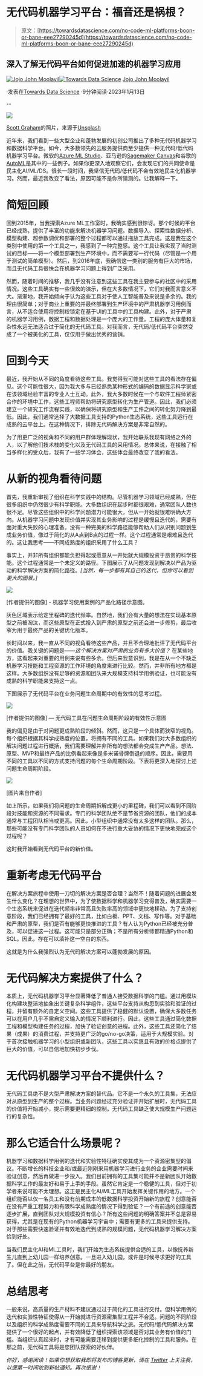 # 无代码机器学习平台：福音还是祸根？

> 原文：[https://towardsdatascience.com/no-code-ml-platforms-boon-or-bane-eee27290245d](https://towardsdatascience.com/no-code-ml-platforms-boon-or-bane-eee27290245d)

## 深入了解无代码平台如何促进加速的机器学习应用

[](https://blog.jojomoolayil.com/?source=post_page-----eee27290245d--------------------------------)[![Jojo John Moolayil](../Images/d4bd0bc9d74f993b0e4a48321fb99553.png)](https://blog.jojomoolayil.com/?source=post_page-----eee27290245d--------------------------------)[](https://towardsdatascience.com/?source=post_page-----eee27290245d--------------------------------)[![Towards Data Science](../Images/a6ff2676ffcc0c7aad8aaf1d79379785.png)](https://towardsdatascience.com/?source=post_page-----eee27290245d--------------------------------) [Jojo John Moolayil](https://blog.jojomoolayil.com/?source=post_page-----eee27290245d--------------------------------)

·发表在[Towards Data Science](https://towardsdatascience.com/?source=post_page-----eee27290245d--------------------------------) ·9分钟阅读·2023年1月13日

--

![](../Images/3f5b8b0b8314103cd745481ac0ae3a49.png)

[Scott Graham](https://unsplash.com/@homajob?utm_source=medium&utm_medium=referral)的照片，来源于[Unsplash](https://unsplash.com/?utm_source=medium&utm_medium=referral)

近年来，我们看到一些大型企业和蓬勃发展的初创公司推出了多种无代码机器学习和数据科学平台。如今，大多数领先的云服务提供商至少提供一种无代码/低代码机器学习平台。微软的[Azure ML Studio](https://studio.azureml.net/)、亚马逊的[Sagemaker Canvas](https://aws.amazon.com/sagemaker/canvas/)和谷歌的[AutoML](https://cloud.google.com/automl?utm_source=google&utm_medium=cpc&utm_campaign=na-CA-all-en-dr-bkws-all-all-trial-e-dr-1011347&utm_content=text-ad-none-any-DEV_c-CRE_626205913379-ADGP_NA+%7C+CA+%7C+en+%7C+Desk+%7C+SEM+%7C+BKWS+%7E+EXA+%7E+AutoML%28FINAL%29-KWID_43700073441701560-kwd-1721531454223&utm_term=KW_google+cloud+auml-ST_google+cloud+auml&gclid=CjwKCAiAkfucBhBBEiwAFjbkryI1K09-P4GLdSn0hEsFN8fQqfOvK5qPDb24shTT8oner0NUGh0hbxoCodYQAvD_BwE&gclsrc=aw.ds)是其中的一些例子。如果你更深入地观察它们，会发现它们的共同使命是民主化AI/ML/DS。很长一段时间，我坚信无代码/低代码不会有效地民主化机器学习。然而，最近我改变了看法，原因可能不是你所猜测的。让我解释一下。

# 简短回顾

回到2015年，当我探索Azure ML工作室时，我确实感到很惊讶。那个时候的平台已经成熟，提供了丰富的功能来解决机器学习问题。数据导入、探索性数据分析、模型构建、超参数调优和部署的整个过程都可以通过拖放工具完成。这是我在这个类别中使用的第一个工具之一，我感到了一种完整感。这个工具让我实现了当时测试的目标——将一个模型部署到生产环境中，而不需要写一行代码（尽管是一个用于测试的简单模型）。然后，到2016年底，我确信这一类别的服务有巨大的市场，而且无代码工具很快会在机器学习问题上得到广泛采用。

然而，随着时间的推移，我几乎没有注意到这些工具在我主要参与的社区中的采用情况。这些工具确实有一些很炫的演示，但在大多数情况下，它们对我而言意义不大。渐渐地，我开始倾向于认为这些工具对于使人工智能普及来说是多余的。我的理由很简单；对于商业上重要的并最终部署到生产环境中的严肃机器学习用例而言，从不适合使用将控制权锁定在基于UI的工具中的工具构建。此外，对于严肃的机器学习用例，数据工程和数据处理是一个庞大的工作量。工程的庞大体量和复杂性永远无法适合过于简化的无代码工具。对我而言，无代码/低代码平台突然变成了一个被美化的工具，仅仅用于做出优秀的营销。

# 回到今天

最近，我开始从不同的角度看待这些工具。我觉得我可能对这些工具的看法存在偏见。这个可能性很大，因为我大多与已经熟悉某种形式的编码的数据显示科学家或在该领域经验丰富的专业人士互动。此外，我大多数时候在一个与软件工程师紧密合作的环境中工作，这些工程师帮助将研究原型转化为生产管道。因此，我们必须建立一个研究工作流程实践，以确保将研究原型和生产工件之间的转化努力降到最低。因此，我们通常选择了大数据工具支持的Python生态系统，这些工具运行在成熟的云平台上。在这种情况下，排除无代码解决方案是非常自然的。

为了用更广泛的视角和不同的用户群体理解现状，我开始联系我现有网络之外的人，以了解他们技术栈的变化以及无代码工具的采用情况。总体来说，在接触了相当多样化的受众后，我有了一些学习体会，这些体会最终改变了我的看法。

# 从新的视角看待问题

首先，我重新审视了组织在科学实践中的结构。尽管机器学习领域已经成熟，但在很多组织中仍然很少有科学职能。大多数组织在起步时都很艰难，通常团队人数也很不足。尽管这些组织中的科学问题潜力可能很大，但从一开始就很难明确大方向。从机器学习问题中发现价值并实现其业务影响的过程是缓慢且迭代的，需要有面对重大失败的心理准备。没有一种完美的科学路径能够帮助人们从识别问题到生成业务价值，像过于简化的从A点到B点的过程一样。这个过程通常是艰难且迭代的。这让我思考——不同成熟度的组织采用了什么工具？

事实上，并非所有组织都能负担得起或愿意从一开始就大规模投资于昂贵的科学技能。这个过程通常是一个未定义的路径。下图展示了从问题发现到解决以产品为驱动的科学解决方案的简化路径。*[当然，每一步都有其自己的迭代，但你可以看到更大的图景。]*

![](../Images/ef9c22a61c918fb535858c35c1ee24e5.png)

[作者提供的图像] - 机器学习使用案例的产品化路径示意图。

灰色区域表示给定里程碑的迭代频率。自然地，我们会有大量的想法在实现基本原型之前被淘汰，而这些原型在正式投入到严肃的原型之前还会进一步修剪，最后收窄为用于最终产品的关键优化版本。

长时间以来，我一直从不同的视角看待这些产品，并且不合理地批评了无代码平台的价值。我关键的问题是——*这个解决方案对严肃的业务有多大价值？* 在某些地方，这看起来对重要的用例来说有些多余。但后来我意识到，我是在从一个不缺乏机器学习技能和工程资源的工作环境的角度来进行比较。然而，并非所有地方都是这样。大多数组织没有足够的资源和团队来大规模支持科学用例验证，也可能没有成熟的科学职能来支持这一点。

下图展示了无代码平台在业务问题生命周期中的有效性的思考过程。

![](../Images/f02b647b8c841b7c3de2430b6703c753.png)

[作者提供的图像] — 无代码工具在问题生命周期阶段的有效性示意图

我的偏见是由于对问题更成熟阶段的倾斜。然而，这只是一个具体而狭窄的视角。每个组织根据其科学成熟度的位置，将拥有不同的工具。如果我们对大多数组织的解决问题过程进行概括，我们需要理解并非所有的想法都会变成生产产品。想法、原型、MVP和最终产品的比例看起来像是多米诺骨牌倒退的顺序。因此，需要用不同的工具以不同的方式支持问题的每个生命周期阶段。下表将更深入地探讨上述问题生命周期阶段。

![](../Images/19d98db51ae0f248d748348fa7e4813c.png)

[图片来自作者]

如上所示，如果我们将问题的生命周期拆解成更小的里程碑，我们可以看到不同阶段对技能和资源的不同需求。专门的科学团队绝不是节省资源的团队，他们的成本通常与工程团队相当或更高。因此，小型组织中通常没有太多这样的团队。那么，那些可能没有专门科学团队的人员如何在不进行重大妥协的情况下更快地完成这个过程呢？

这时我开始看到无代码平台的新价值。

# 重新考虑无代码平台

在解决方案旅程中使用一刀切的解决方案是否合理？当然不！随着问题的进展会发生什么变化？在理想的世界中，为了使数据科学和机器学习变得普及，确实需要一个生态系统来促进在迭代频率非常高且失败率高的领域中更快地移动。为了支持创意阶段，我们已经拥有了最好的工具，比如白板、PPT、文档、写作等。对于基础和严肃的原型，我们是否有能够更快推进的工具？有人认为Python已经被充分普及，可以促进这一过程。这可能只是部分正确；不是所有分析师都精通Python和SQL。因此，存在可以填补这一空白的东西。

这就是为什么我强烈认为无代码解决方案可以蓬勃发展的原因。

# 无代码解决方案提供了什么？

本质上，无代码机器学习平台显著降低了普通人接受数据科学的门槛。通过用模块化构建块整洁地抽象出关键复杂科学组件，这些平台支持从构思到实验和验证的过程，并留有额外的自定义空间。这些工具提供了稳健的默认设置，确保大多数任务可以在用户几乎不需自定义输入的情况下顺利进行。因此，这些工具通过简化数据工程和模型构建任务的过程，加快了验证创意的进程。此外，这些工具还简化了结果（成果）的消费过程，并支持更广泛的go/no-go决策，适用于大规模实验。对于首次接触机器学习的小型组织或新团队，这些工具以实惠且有效的价格点提供了巨大的价值，可以自信地加快初步步伐。

# 无代码机器学习平台不提供什么？

无代码工具绝不是大型严肃解决方案的替代品。它不是一个永久的工具集，无法应对从原型到生产的整个过程。当业务问题经过充分验证并开始扩展时，无代码工具的价值将开始减小，提示需要更精细的控制。无代码工具缺乏使大规模生产问题运行的复杂性。

# 那么它适合什么场景呢？

机器学习和数据科学用例的迭代和实验性特征确实使其成为一个资源密集型的倡议。不断增长的科技企业和/或最近刚刚采用机器学习进行业务的企业需要时间来验证创意，然后再做进一步投入。我们目前拥有的工具集可能并不是新团队开始数据科学工作的最友好和易于上手的手段。虽然它肯定是一个稳健的工具，但对于初学者来说可能不太理想。这正是民主化AI/ML工具开始发挥关键作用的地方。一个组织能否以仅一名员工和没有前期成本的低数据科学投资开始新的旅程？创意能否在没有严重工程努力和有限科学成熟度的情况下得到验证？一个有前途的创意能否逐步扩展，直到团队对大规模投资有信心？所有这些问题的明确答案并不总是容易获得，尤其是在现有的Python机器学习宇宙中；需要有更多的工具来提供支持。对于那些需要快速验证并有效地迭代到成熟的规模问题，无代码机器学习解决方案恰到好处。

当我们民主化AI和ML工具时，我们开始为生态系统提供合适的工具，以像抚养新生儿直到上幼儿园一样培养创意。一旦进入幼儿园，或许是时候寻求更好的工具了。但在此之前，无代码平台是你最好的朋友。

# **总结思考**

一般来说，高质量的生产材料不建议通过过于简化的工具进行交付。但科学用例的迭代和实验性特征使得从一开始就进行资源密集型工程并不合适。问题的不同阶段以及组织的科学成熟度需要不同的工具来导航科学之旅。无代码/低代码解决方案提供了一个很好的起点，并有效降低了组织探索该领域是否对其业务有价值的门槛。当组织认真起来时，才有可能需要迁移到提供更多细化控制的工具和服务。在那之前，无代码工具将是您团队探索的好伙伴。

*你好，感谢阅读！如果你想获取我即将发布的博客更新，请在* [*Twitter*](https://twitter.com/jojo62000) *上关注我，以便第一时间收到新帖通知。再次感谢！*
